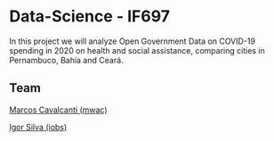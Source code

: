 # Data-Science - IF697
In this project we will analyze Open Government Data on COVID-19 spending in 2020 on health and social assistance, comparing cities in Pernambuco, Bahia and Ceará.

## Team

[Marcos Cavalcanti (mwac)](https:/github.com/marcosw1998)

[Igor Silva  (iobs)](https:/github.com/igorobs21)
